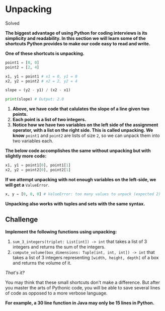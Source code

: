 # Unpacking

Solved

**The biggest advantage of using Python for coding interviews is its simplicity and readability. In this section we will learn some of the shortcuts Python provides to make our code easy to read and write.**

**One of these shortcuts is unpacking.**

```python
point1 = [0, 0]
point2 = [2, 4]

x1, y1 = point1 # x1 = 0, y1 = 0
x2, y2 = point2 # x2 = 2, y2 = 4

slope = (y2 - y1) / (x2 - x1)

print(slope) # Output: 2.0
```

1. **Above, we have code that calulates the slope of a line given two points.**
2. **Each point is a list of two integers.**
3. **Notice how we have two variables on the left side of the assignment operator, with a list on the right side. This is called unpacking. We know** `point1` and `point2` are lists of size `2`, so we can unpack them into two variables each.

**The below code accomplishes the same without unpacking but with slightly more code:**

```python
x1, y1 = point1[0], point1[1]
x2, y2 = point2[0], point2[1]
```

**If we attempt unpacking with not enough variables on the left-side, we will get a** `ValueError`.

```python
x, y = [0, 0, 0] # ValueError: too many values to unpack (expected 2)
```

**Unpacking also works with tuples and sets with the same syntax.**

## Challenge

**Implement the following functions using unpacking:**

1. `sum_3_integers(triplet: List[int]) -> int` that takes a list of 3 integers and returns the sum of the integers.
2. `compute_volume(box_dimensions: Tuple[int, int, int]) -> int` that takes a list of 3 integers representing `[width, height, depth]` of a box and returns the volume of it.

*That's it?*

You may think that these small shortcuts don't make a difference. But after you master the arts of Pythonic code, you will be able to save several lines of code as opposed to a more verbose language.

**For example, a 30 line function in Java may only be 15 lines in Python.**